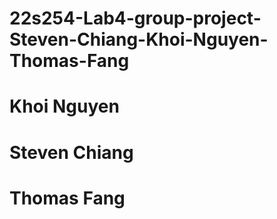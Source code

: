 # 22s254-Lab4-group-project-Steven-Chiang-Khoi-Nguyen-Thomas-Fang
# Khoi Nguyen
# Steven Chiang
# Thomas Fang
